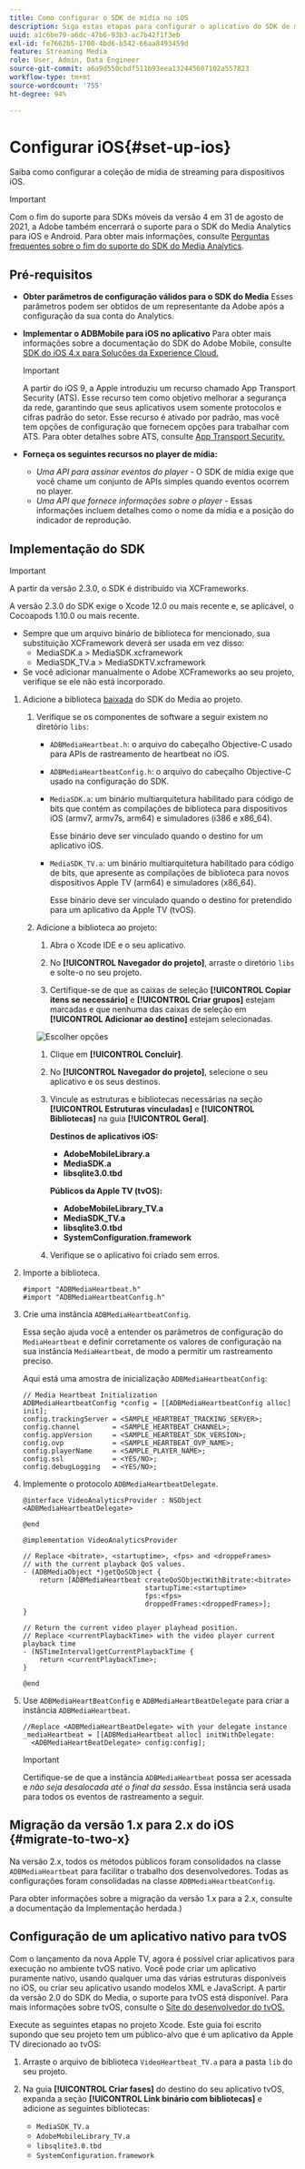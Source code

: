 ```yaml
---
title: Como configurar o SDK de mídia no iOS
description: Siga estas etapas para configurar o aplicativo do SDK de mídia no iOS.
uuid: a1c6be79-a6dc-47b6-93b3-ac7b42f1f3eb
exl-id: fe7662b5-1700-4bd6-b542-66aa8493459d
feature: Streaming Media
role: User, Admin, Data Engineer
source-git-commit: a6a9d550cbdf511b93eea132445607102a557823
workflow-type: tm+mt
source-wordcount: '755'
ht-degree: 94%

---
```


# Configurar iOS{#set-up-ios}

Saiba como configurar a coleção de mídia de streaming para dispositivos iOS.

>[!IMPORTANT]
>
>Com o fim do suporte para SDKs móveis da versão 4 em 31 de agosto de 2021, a Adobe também encerrará o suporte para o SDK do Media Analytics para iOS e Android.  Para obter mais informações, consulte [Perguntas frequentes sobre o fim do suporte do SDK do Media Analytics](/help/additional-resources/end-of-support-faqs.md).

## Pré-requisitos

* **Obter parâmetros de configuração válidos para o SDK do Media** Esses parâmetros podem ser obtidos de um representante da Adobe após a configuração da sua conta do Analytics.
* **Implementar o ADBMobile para iOS no aplicativo**
Para obter mais informações sobre a documentação do SDK do Adobe Mobile, consulte [SDK do iOS 4.x para Soluções da Experience Cloud.](https://experienceleague.adobe.com/docs/mobile-services/ios/overview.html?lang=pt-BR)

  >[!IMPORTANT]
  >
  >A partir do iOS 9, a Apple introduziu um recurso chamado App Transport Security (ATS). Esse recurso tem como objetivo melhorar a segurança da rede, garantindo que seus aplicativos usem somente protocolos e cifras padrão do setor. Esse recurso é ativado por padrão, mas você tem opções de configuração que fornecem opções para trabalhar com ATS. Para obter detalhes sobre ATS, consulte [App Transport Security.](https://experienceleague.adobe.com/docs/mobile-services/ios/config-ios/app-transport-security.html?lang=pt-BR)

* **Forneça os seguintes recursos no player de mídia:**

   * _Uma API para assinar eventos do player_ - O SDK de mídia exige que você chame um conjunto de APIs simples quando eventos ocorrem no player.
   * _Uma API que fornece informações sobre o player_ - Essas informações incluem detalhes como o nome da mídia e a posição do indicador de reprodução.

## Implementação do SDK

>[!IMPORTANT]
>
>A partir da versão 2.3.0, o SDK é distribuído via XCFrameworks.
>
>A versão 2.3.0 do SDK exige o Xcode 12.0 ou mais recente e, se aplicável, o Cocoapods 1.10.0 ou mais recente.

* Sempre que um arquivo binário de biblioteca for mencionado, sua substituição XCFramework deverá ser usada em vez disso:
   * MediaSDK.a > MediaSDK.xcframework
   * MediaSDK_TV.a > MediaSDKTV.xcframework
* Se você adicionar manualmente o Adobe XCFrameworks ao seu projeto, verifique se ele não está incorporado.

1. Adicione a biblioteca [baixada](/help/getting-started/download-sdks.md) do SDK do Media ao projeto.

   1. Verifique se os componentes de software a seguir existem no diretório `libs`:

      * `ADBMediaHeartbeat.h`: o arquivo do cabeçalho Objective-C usado para APIs de rastreamento de heartbeat no iOS.
      * `ADBMediaHeartbeatConfig.h`: o arquivo do cabeçalho Objective-C usado na configuração do SDK.
      * `MediaSDK.a`: um binário multiarquitetura habilitado para código de bits que contém as compilações de biblioteca para dispositivos iOS (armv7, armv7s, arm64) e simuladores (i386 e x86_64).

        Esse binário deve ser vinculado quando o destino for um aplicativo iOS.

      * `MediaSDK_TV.a`: um binário multiarquitetura habilitado para código de bits, que apresente as compilações de biblioteca para novos dispositivos Apple TV (arm64) e simuladores (x86_64).

        Esse binário deve ser vinculado quando o destino for pretendido para um aplicativo da Apple TV (tvOS).

   1. Adicione a biblioteca ao projeto:

      1. Abra o Xcode IDE e o seu aplicativo.
      1. No **[!UICONTROL Navegador do projeto]**, arraste o diretório `libs` e solte-o no seu projeto.

      1. Certifique-se de que as caixas de seleção **[!UICONTROL Copiar itens se necessário]** e **[!UICONTROL Criar grupos]** estejam marcadas e que nenhuma das caixas de seleção em **[!UICONTROL Adicionar ao destino]** estejam selecionadas.

      ![Escolher opções](assets/choose-options_ios.png)

      1. Clique em **[!UICONTROL Concluir]**.
      1. No **[!UICONTROL Navegador do projeto]**, selecione o seu aplicativo e os seus destinos.
      1. Vincule as estruturas e bibliotecas necessárias na seção **[!UICONTROL Estruturas vinculadas]** e **[!UICONTROL Bibliotecas]** na guia **[!UICONTROL Geral]**.

         **Destinos de aplicativos iOS:**

         * **AdobeMobileLibrary.a**
         * **MediaSDK.a**
         * **libsqlite3.0.tbd**

         **Públicos da Apple TV (tvOS):**

         * **AdobeMobileLibrary_TV.a**
         * **MediaSDK_TV.a**
         * **libsqlite3.0.tbd**
         * **SystemConfiguration.framework**

      1. Verifique se o aplicativo foi criado sem erros.

1. Importe a biblioteca.

   ```
   #import "ADBMediaHeartbeat.h"
   #import "ADBMediaHeartbeatConfig.h"
   ```

1. Crie uma instância `ADBMediaHeartbeatConfig`.

   Essa seção ajuda você a entender os parâmetros de configuração do `MediaHeartbeat` e definir corretamente os valores de configuração na sua instância `MediaHeartbeat`, de modo a permitir um rastreamento preciso.

   Aqui está uma amostra de inicialização `ADBMediaHeartbeatConfig`:

   ```
   // Media Heartbeat Initialization
   ADBMediaHeartbeatConfig *config = [[ADBMediaHeartbeatConfig alloc] init];
   config.trackingServer = <SAMPLE_HEARTBEAT_TRACKING_SERVER>;
   config.channel        = <SAMPLE_HEARTBEAT_CHANNEL>;
   config.appVersion     = <SAMPLE_HEARTBEAT_SDK_VERSION>;
   config.ovp            = <SAMPLE_HEARTBEAT_OVP_NAME>;
   config.playerName     = <SAMPLE_PLAYER_NAME>;
   config.ssl            = <YES/NO>;
   config.debugLogging   = <YES/NO>;
   ```

1. Implemente o protocolo `ADBMediaHeartbeatDelegate`.

   ```
   @interface VideoAnalyticsProvider : NSObject <ADBMediaHeartbeatDelegate>
   
   @end
   
   @implementation VideoAnalyticsProvider
   
   // Replace <bitrate>, <startuptime>, <fps> and <droppeFrames>  
   // with the current playback QoS values.
   - (ADBMediaObject *)getQoSObject {
       return [ADBMediaHeartbeat createQoSObjectWithBitrate:<bitrate>  
                                 startupTime:<startuptime>   
                                 fps:<fps>  
                                 droppedFrames:<droppedFrames>];
   }
   
   // Return the current video player playhead position.
   // Replace <currentPlaybackTime> with the video player current playback time
   - (NSTimeInterval)getCurrentPlaybackTime {
       return <currentPlaybackTime>;
   }
   
   @end
   ```

1. Use `ADBMediaHeartBeatConfig` e `ADBMediaHeartBeatDelegate` para criar a instância `ADBMediaHeartbeat`.

   ```
   //Replace <ADBMediaHeartBeatDelegate> with your delegate instance
   _mediaHeartbeat = [[ADBMediaHeartbeat alloc] initWithDelegate:
     <ADBMediaHeartBeatDelegate> config:config];
   ```

   >[!IMPORTANT]
   >
   >Certifique-se de que a instância `ADBMediaHeartbeat` possa ser acessada e *não seja desalocada até o final da sessão*. Essa instância será usada para todos os eventos de rastreamento a seguir.

## Migração da versão 1.x para 2.x do iOS {#migrate-to-two-x}

Na versão 2.x, todos os métodos públicos foram consolidados na classe `ADBMediaHeartbeat` para facilitar o trabalho dos desenvolvedores. Todas as configurações foram consolidadas na classe `ADBMediaHeartbeatConfig`.

Para obter informações sobre a migração da versão 1.x para a 2.x, consulte a documentação da Implementação herdada.)

## Configuração de um aplicativo nativo para tvOS

Com o lançamento da nova Apple TV, agora é possível criar aplicativos para execução no ambiente tvOS nativo. Você pode criar um aplicativo puramente nativo, usando qualquer uma das várias estruturas disponíveis no iOS, ou criar seu aplicativo usando modelos XML e JavaScript. A partir da versão 2.0 do SDK do Media, o suporte para tvOS está disponível. Para mais informações sobre tvOS, consulte o [Site do desenvolvedor do tvOS.](https://developer.apple.com/tvos/)

Execute as seguintes etapas no projeto Xcode. Este guia foi escrito supondo que seu projeto tem um público-alvo que é um aplicativo da Apple TV direcionado ao tvOS:

1. Arraste o arquivo de biblioteca `VideoHeartbeat_TV.a` para a pasta `lib` do seu projeto.

1. Na guia **[!UICONTROL Criar fases]** do destino do seu aplicativo tvOS, expanda a seção **[!UICONTROL Link binário com bibliotecas]** e adicione as seguintes bibliotecas:

   * `MediaSDK_TV.a`
   * `AdobeMobileLibrary_TV.a`
   * `libsqlite3.0.tbd`
   * `SystemConfiguration.framework`
